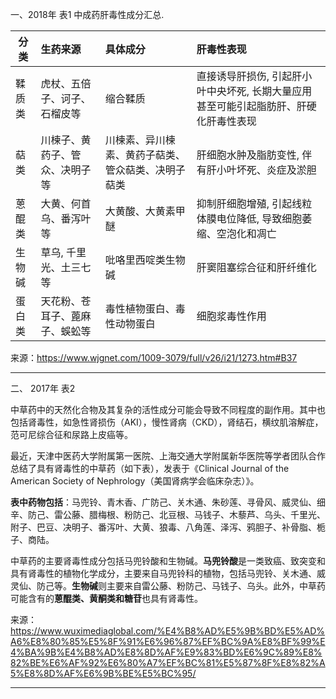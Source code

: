 一、2018年 表1 中成药肝毒性成分汇总.

| 分类 | 生药来源 | 具体成分 | 肝毒性表现 |
| --------   | :-----  | :---- | :----  |
| 鞣质类 | 虎杖、五倍子、诃子、石榴皮等 | 缩合鞣质 | 直接诱导肝损伤, 引起肝小叶中央坏死, 长期大量应用甚至可能引起脂肪肝、肝硬化肝毒性表现 |
| 萜类 | 川楝子、黄药子、管众、决明子等 | 川楝素、异川楝素、黄药子萜类、管众萜类、决明子萜类 | 肝细胞水肿及脂肪变性, 伴有肝小叶坏死、炎症及淤胆 |
| 蒽醌类 | 大黄、何首乌、番泻叶等 | 大黄酸、大黄素甲醚 | 抑制肝细胞增殖, 引起线粒体膜电位降低, 导致细胞萎缩、空泡化和凋亡 |
| 生物碱 | 草乌, 千里光、土三七等 | 吡咯里西啶类生物碱 | 肝窦阻塞综合征和肝纤维化 |
| 蛋白类 | 天花粉、苍耳子、蓖麻子、蜈蚣等 | 毒性植物蛋白、毒性动物蛋白 | 细胞浆毒性作用 |
          
来源：https://www.wjgnet.com/1009-3079/full/v26/i21/1273.htm#B37

----  

二、 2017年 表2

中草药中的天然化合物及其复杂的活性成分可能会导致不同程度的副作用。其中也包括肾毒性，如急性肾损伤（AKI），慢性肾病（CKD），肾结石，横纹肌溶解症，范可尼综合征和尿路上皮癌等。

最近，天津中医药大学附属第一医院、上海交通大学附属新华医院等学者团队合作总结了具有肾毒性的中草药（如下表），发表于《Clinical Journal of the American Society of Nephrology（美国肾病学会临床杂志）》。

**表中药物包括**：马兜铃、青木香、广防己、关木通、朱砂莲、寻骨风、威灵仙、细辛、防己、雷公藤、腊梅根、粉防己、北豆根、马钱子、木藜芦、乌头、千里光、附子、巴豆、决明子、番泻叶、大黄、狼毒、八角莲、泽泻、鸦胆子、补骨脂、栀子、商陆。

中草药的主要肾毒性成分包括马兜铃酸和生物碱。**马兜铃酸**是一类致癌、致突变和具有肾毒性的植物化学成分，主要来自马兜铃科的植物，包括马兜铃、关木通、威灵仙、防己等。**生物碱**则主要来自雷公藤、粉防己、马钱子、乌头。此外，中草药可能含有的**蒽醌类、黄酮类和糖苷**也具有肾毒性。

来源：https://www.wuximediaglobal.com/%E4%B8%AD%E5%9B%BD%E5%AD%A6%E8%80%85%E5%8F%91%E6%96%87%EF%BC%9A%E8%BF%99%E4%BA%9B%E4%B8%AD%E8%8D%AF%E9%83%BD%E6%9C%89%E8%82%BE%E6%AF%92%E6%80%A7%EF%BC%81%E5%87%8F%E8%82%A5%E8%8D%AF%E6%9B%BE%E5%BC%95/

----
